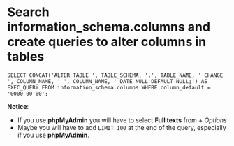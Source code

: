 # Search information_schema.columns and create queries to alter columns in tables

`SELECT CONCAT('ALTER TABLE ', TABLE_SCHEMA, '.', TABLE_NAME, ' CHANGE ', COLUMN_NAME, ' ', COLUMN_NAME, ' DATE NULL DEFAULT NULL;') AS EXEC_QUERY FROM information_schema.columns WHERE column_default = '0000-00-00';`  

**Notice**:  
- If you use **phpMyAdmin** you will have to select **Full texts** from *+ Options*
- Maybe you will have to add `LIMIT 100` at the end of the query, especially if you use **phpMyAdmin**.
